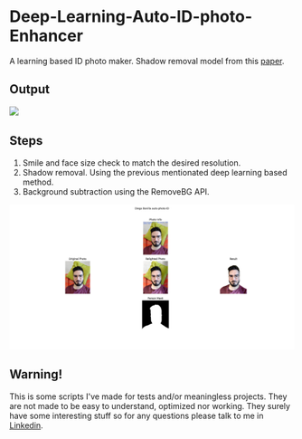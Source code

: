 # Deep-Learning-Auto-ID-photo-Enhancer
A learning based ID photo maker.
Shadow removal model from this [paper](https://openaccess.thecvf.com/content_ICCV_2019/papers/Zhou_Deep_Single-Image_Portrait_Relighting_ICCV_2019_paper.pdf).


## Output
![](out.png)


## Steps
1. Smile and face size check to match the desired resolution.
2. Shadow removal. Using the previous mentionated deep learning based method.
3. Background subtraction using the RemoveBG API.

![](Figure_1.png)


## Warning!
This is some scripts I've made for tests and/or meaningless projects. They are not made to be easy to understand, optimized nor working. They surely have some interesting stuff so for any questions please talk to me in [Linkedin](https://www.linkedin.com/in/diego-bonilla-salvador/).


